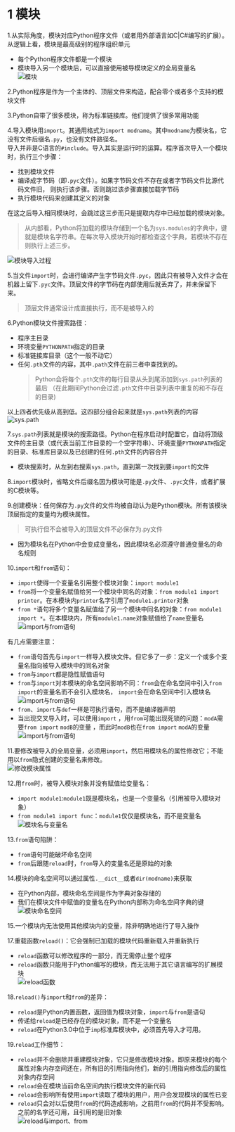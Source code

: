 
# 1 模块
1.从实际角度，模块对应Python程序文件（或者用外部语言如C|C#编写的扩展）。从逻辑上看，模块是最高级别的程序组织单元

* 每个Python程序文件都是一个模块
* 模块导入另一个模块后，可以直接使用被导模块定义的全局变量名  
  ![模块](../imgs/python_21_1.JPG)

2.Python程序是作为一个主体的、顶层文件来构造，配合零个或者多个支持的模块文件

3.Python自带了很多模块，称为标准链接库。他们提供了很多常用功能



4.导入模块用`import`。其通用格式为`import modname`。其中`modname`为模块名，它没有文件后缀名`.py`，也没有文件路径名。  
导入并非是C语言的`#include`。导入其实是运行时的运算。程序首次导入一个模块时，执行三个步骤：

* 找到模块文件
* 编译成字节码（即`.pyc`文件）。如果字节码文件不存在或者字节码文件比源代码文件旧，
  则执行该步骤。否则跳过该步骤直接加载字节码
* 执行模块代码来创建其定义的对象

在这之后导入相同模块时，会跳过这三步而只是提取内存中已经加载的模块对象。
> 从内部看，Python将加载的模块存储到一个名为`sys.modules`的字典中，键就是模块名字符串。在每次导入模块开始时都检查这个字典，若模块不存在则执行上述三步。

 ![模块导入过程](../imgs/python_21_2.JPG)

5.当文件`import`时，会进行编译产生字节码文件`.pyc`，因此只有被导入文件才会在机器上留下`.pyc`文件。顶层文件的字节码在内部使用后就丢弃了，并未保留下来。
> 顶层文件通常设计成直接执行，而不是被导入的

6.Python模块文件搜索路径：

* 程序主目录
* 环境变量`PYTHONPATH`指定的目录
* 标准链接库目录（这个一般不动它）
* 任何`.pth`文件的内容，其中`.path`文件在前三者中查找到的。
  >Python会将每个`.pth`文件的每行目录从头到尾添加到`sys.path`列表的最后
  >（在此期间Python会过滤`.pth`文件中目录列表中重复的和不存在的目录)

以上四者优先级从高到低。这四部分组合起来就是`sys.path`列表的内容  
![sys.path](../imgs/python_21_3.JPG)

7.`sys.path`列表就是模块的搜索路径。Python在程序启动时配置它，自动将顶级文件的主目录（或代表当前工作目录的一个空字符串）、环境变量`PYTHONPATH`指定的目录、标准库目录以及已创建的任何`.pth`文件的内容合并

* 模块搜索时，从左到右搜索`sys.path`，直到第一次找到要`import`的文件

8.`import`模块时，省略文件后缀名因为模块可能是`.py`文件、`.pyc`文件，或者扩展的C模块等。

9.创建模块：任何保存为`.py`文件的文件均被自动认为是Python模块。所有该模块顶层指定的变量均为模块属性。
> 可执行但不会被导入的顶层文件不必保存为.py文件

* 因为模块名在Python中会变成变量名，因此模块名必须遵守普通变量名的命名规则

10.`import`和`from`语句：

* `import`使得一个变量名引用整个模块对象：`import module1`
* `from`将一个变量名赋值给另一个模块中同名的对象：`from module1 import printer`。在本模块内`printer`名字引用了`module1.printer`对象
* `from *`语句将多个变量名赋值给了另一个模块中同名的对象：`from module1 import *`。在本模块内，所有`module1.name`对象赋值给了`name`变量名  
![import与from语句](../imgs/python_21_4.JPG)

有几点需要注意：

* `from`语句首先与`import`一样导入模块文件。但它多了一步：定义一个或多个变量名指向被导入模块中的同名对象
* `from`与`import`都是隐性赋值语句
* `from`与`import`对本模块的命名空间影响不同：`from`会在命名空间中引入`from import`的变量名而不会引入模块名，
  `import`会在命名空间中引入模块名    
  ![import与from语句](../imgs/python_21_4_dict.JPG)
* `from`、`import`与`def`一样是可执行语句，而不是编译器声明
* 当出现交叉导入时，可以使用`import` ，用`from`可能出现死锁的问题：`modA`需要`from import` `modB`的变量
  ，而此时`modB`也在`from import` `modA`的变量 
  ![import与from语句](../imgs/python_21_4_cross_import.JPG)

11.要修改被导入的全局变量，必须用`import`，然后用模块名的属性修改它；不能用以`from`隐式创建的变量名来修改。  
![修改模块属性](../imgs/python_21_5.JPG)

12.用`from`时，被导入模块对象并没有赋值给变量名：

* `import module1`:`module1`既是模块名，也是一个变量名（引用被导入模块对象）
* `from module1 import func`：`module1`仅仅是模块名，而不是变量名  
![模块名与变量名](../imgs/python_21_6.JPG)

13.`from`语句陷阱：

* `from`语句可能破坏命名空间
* `from`后跟随`reload`时，`from`导入的变量名还是原始的对象


14.模块的命名空间可以通过属性`.__dict__`或者`dir(modname)`来获取

* 在Python内部，模块命名空间是作为字典对象存储的
* 我们在模块文件中赋值的变量名在Python内部称为命名空间字典的键  
![模块命名空间](../imgs/python_21_7.JPG)

15.一个模块内无法使用其他模块内的变量，除非明确地进行了导入操作

17.重载函数`reload()`：它会强制已加载的模块代码重新载入并重新执行

* `reload`函数可以修改程序的一部分，而无需停止整个程序
* `reload`函数只能用于Python编写的模块，而无法用于其它语言编写的扩展模块    
  ![reload函数](../imgs/python_21_8.JPG)

18.`reload()`与`import`和`from`的差异：

* `reload`是Python内置函数，返回值为模块对象，`import`与`from`是语句
* 传递给`reload`是已经存在的模块对象，而不是一个变量名
* `reload`在Python3.0中位于`imp`标准库模块中，必须首先导入才可用。

19.`reload`工作细节：

* `reload`并不会删除并重建模块对象，它只是修改模块对象。即原来模块的每个属性对象内存空间还在，所有旧的引用指向他们，新的引用指向修改后的属性对象内存空间
* `reload`会在模块当前命名空间内执行模块文件的新代码
* `reload`会影响所有使用`import`读取了模块的用户，用户会发现模块的属性已变
* `reload`只会对以后使用`from`的代码造成影响，之前用`from`的代码并不受影响。之前的名字还可用，且引用的是旧对象  
  ![reload与import、from](../imgs/python_21_9.JPG)